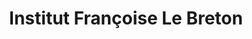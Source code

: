 ---
title: "Institut Françoise Le Breton"
url: /mont-de-marsan/institut-francoise-le-breton/
shop: beauté
---